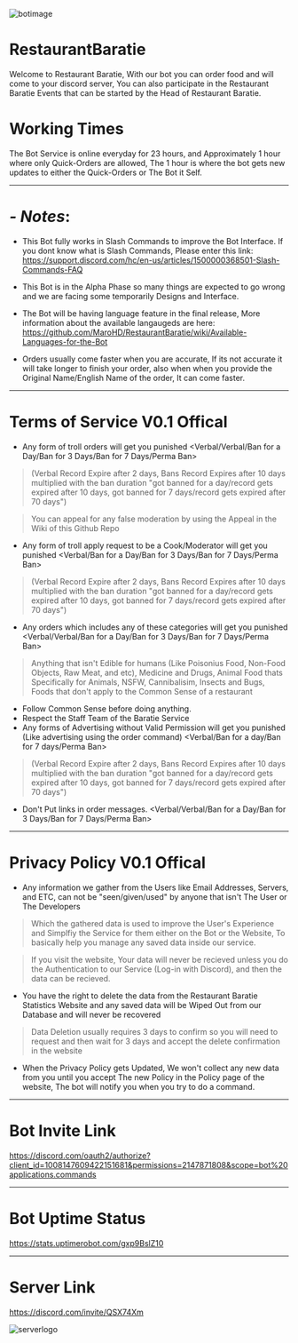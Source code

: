 ![botimage](https://media.discordapp.net/attachments/1008816409045905510/1010218203324104815/restaurantbaratie.png?width=872&height=436)
# RestaurantBaratie
Welcome to Restaurant Baratie, With our bot you can order food and will come to your discord server, You can also participate in the Restaurant Baratie Events that can be started by the Head of Restaurant Baratie.
# Working Times
The Bot Service is online everyday for 23 hours, and Approximately 1 hour where only Quick-Orders are allowed, The 1 hour is where the bot gets new updates to either the Quick-Orders or The Bot it Self.
***
# *- Notes*:
- This Bot fully works in Slash Commands to improve the Bot Interface. If you dont know what is Slash Commands, Please enter this link: https://support.discord.com/hc/en-us/articles/1500000368501-Slash-Commands-FAQ
- This Bot is in the Alpha Phase so many things are expected to go wrong and we are facing some temporarily Designs and Interface.

- The Bot will be having language feature in the final release, More information about the available langaugeds are here: https://github.com/MaroHD/RestaurantBaratie/wiki/Available-Languages-for-the-Bot

- Orders usually come faster when you are accurate, If its not accurate it will take longer to finish your order, also when when you provide the Original Name/English Name of the order, It can come faster.

***
# Terms of Service V0.1 Offical
- Any form of troll orders will get you punished <Verbal/Verbal/Ban for a Day/Ban for 3 Days/Ban for 7 Days/Perma Ban> 
> (Verbal Record Expire after 2 days, Bans Record Expires after 10 days multiplied with the ban duration "got banned for a day/record gets expired after 10 days, got banned for 7 days/record gets expired after 70 days")

> You can appeal for any false moderation by using the Appeal in the Wiki of this Github Repo
- Any form of troll apply request to be a Cook/Moderator will get you punished <Verbal/Ban for a Day/Ban for 3 Days/Ban for 7 Days/Perma Ban>
> (Verbal Record Expire after 2 days, Bans Record Expires after 10 days multiplied with the ban duration "got banned for a day/record gets expired after 10 days, got banned for 7 days/record gets expired after 70 days")
- Any orders which includes any of these categories will get you punished <Verbal/Verbal/Ban for a Day/Ban for 3 Days/Ban for 7 Days/Perma Ban> 
> Anything that isn't Edible for humans (Like Poisonius Food, Non-Food Objects, Raw Meat, and etc), Medicine and Drugs, Animal Food thats Specifically for Animals, NSFW, Cannibalisim, Insects and Bugs, Foods that don't apply to the Common Sense of a restaurant
- Follow Common Sense before doing anything.
- Respect the Staff Team of the Baratie Service
- Any forms of Advertising without Valid Permission will get you punished (Like advertising using the order command) <Verbal/Ban for a day/Ban for 7 days/Perma Ban>
> (Verbal Record Expire after 2 days, Bans Record Expires after 10 days multiplied with the ban duration "got banned for a day/record gets expired after 10 days, got banned for 7 days/record gets expired after 70 days")
- Don't Put links in order messages. <Verbal/Verbal/Ban for a Day/Ban for 3 Days/Ban for 7 Days/Perma Ban> 
***
# Privacy Policy V0.1 Offical
- Any information we gather from the Users like Email Addresses, Servers, and ETC, can not be "seen/given/used" by anyone that isn't The User or The Developers
> Which the gathered data is used to improve the User's Experience and Simplfiy the Service for them either on the Bot or the Website, To basically help you manage any saved data inside our service.

> If you visit the website, Your data will never be recieved unless you do the Authentication to our Service (Log-in with Discord), and then the data can be recieved.
- You have the right to delete the data from the Restaurant Baratie Statistics Website and any saved data will be Wiped Out from our Database and will never be recovered
> Data Deletion usually requires 3 days to confirm so you will need to request and then wait for 3 days and accept the delete confirmation in the website
- When the Privacy Policy gets Updated, We won't collect any new data from you until you accept The new Policy in the Policy page of the website, The bot will notify you when you try to do a command.
***
# Bot Invite Link
https://discord.com/oauth2/authorize?client_id=1008147609422151681&permissions=2147871808&scope=bot%20applications.commands
***
# Bot Uptime Status
https://stats.uptimerobot.com/gxp9BslZ10
***
# Server Link
https://discord.com/invite/QSX74Xm

![serverlogo](https://media.discordapp.net/attachments/1008816409045905510/1010218406995300372/Tophatguild.png?width=218&height=218)
